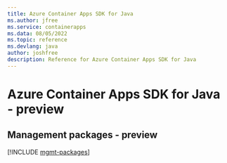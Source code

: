 ```yaml
---
title: Azure Container Apps SDK for Java
ms.author: jfree
ms.service: containerapps
ms.data: 08/05/2022
ms.topic: reference
ms.devlang: java
author: joshfree
description: Reference for Azure Container Apps SDK for Java
---
```

# Azure Container Apps SDK for Java - preview

## Management packages - preview
[!INCLUDE [mgmt-packages](container-apps-mgmt-index.md)]